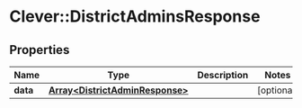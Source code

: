 # Clever::DistrictAdminsResponse

## Properties
Name | Type | Description | Notes
------------ | ------------- | ------------- | -------------
**data** | [**Array&lt;DistrictAdminResponse&gt;**](DistrictAdminResponse.md) |  | [optional] 


